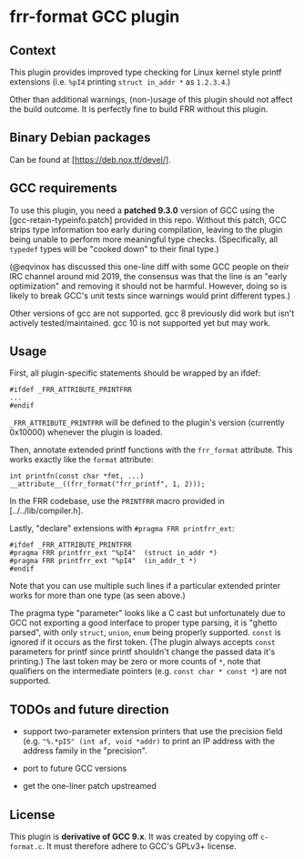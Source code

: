 frr-format GCC plugin
=====================

Context
-------

This plugin provides improved type checking for Linux kernel style printf
extensions (i.e. `%pI4` printing `struct in_addr *` as `1.2.3.4`.)

Other than additional warnings, (non-)usage of this plugin should not affect
the build outcome.  It is perfectly fine to build FRR without this plugin.


Binary Debian packages
----------------------

Can be found at [https://deb.nox.tf/devel/].


GCC requirements
----------------

To use this plugin, you need a **patched 9.3.0** version of GCC using the
[gcc-retain-typeinfo.patch] provided in this repo.  Without this patch, GCC
strips type information too early during compilation, leaving to the plugin
being unable to perform more meaningful type checks.  (Specifically, all
`typedef` types will be "cooked down" to their final type.)

(@eqvinox has discussed this one-line diff with some GCC people on their
IRC channel around mid 2019, the consensus was that the line is an "early
optimization" and removing it should not be harmful.  However, doing so is
likely to break GCC's unit tests since warnings would print different types.)

Other versions of gcc are not supported.  gcc 8 previously did work but isn't
actively tested/maintained.  gcc 10 is not supported yet but may work.


Usage
-----

First, all plugin-specific statements should be wrapped by an ifdef:

```
#ifdef _FRR_ATTRIBUTE_PRINTFRR
...
#endif
```

`_FRR_ATTRIBUTE_PRINTFRR` will be defined to the plugin's version (currently
0x10000) whenever the plugin is loaded.

Then, annotate extended printf functions with the `frr_format` attribute.
This works exactly like the `format` attribute:

```
int printfn(const char *fmt, ...) __attribute__((frr_format("frr_printf", 1, 2)));
```

In the FRR codebase, use the `PRINTFRR` macro provided in
[../../lib/compiler.h].

Lastly, "declare" extensions with `#pragma FRR printfrr_ext`:
```
#ifdef _FRR_ATTRIBUTE_PRINTFRR
#pragma FRR printfrr_ext "%pI4"  (struct in_addr *)
#pragma FRR printfrr_ext "%pI4"  (in_addr_t *)
#endif
```

Note that you can use multiple such lines if a particular extended printer
works for more than one type (as seen above.)

The pragma type "parameter" looks like a C cast but unfortunately due to GCC
not exporting a good interface to proper type parsing, it is "ghetto parsed",
with only `struct`, `union`, `enum` being properly supported.  `const` is
ignored if it occurs as the first token.  (The plugin always accepts `const`
parameters for printf since printf shouldn't change the passed data it's
printing.)  The last token may be zero or more counts of `*`, note that
qualifiers on the intermediate pointers (e.g. `const char * const *`) are not
supported.


TODOs and future direction
--------------------------

* support two-parameter extension printers that use the precision field
  (e.g. `"%.*pI5" (int af, void *addr)` to print an IP address with the
  address family in the "precision".

* port to future GCC versions

* get the one-liner patch upstreamed


License
-------

This plugin is **derivative of GCC 9.x**.  It was created by copying off
`c-format.c`.  It must therefore adhere to GCC's GPLv3+ license.
